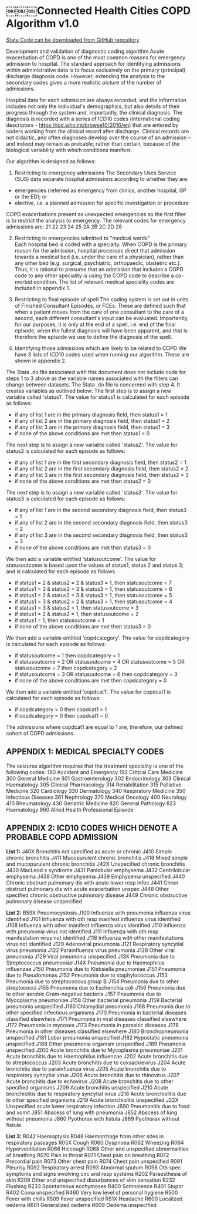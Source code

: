# ￼￼￼Connected Health Cities COPD Algorithm v1.0

[Stata Code can be downloaded from GitHub repository](https://github.com/connectedhealthcities/chc-nwc/blob/master/stata/chc-copd-algorithm-v1.do)

Development and validation of diagnostic coding algorithm
Acute exacerbation of COPD is one of the most common reasons for emergency admission to hospital. The standard approach for identifying admissions within administrative data is to focus exclusively on the primary (principal) discharge diagnosis code. However, extending the analysis to the secondary codes gives a more realistic picture of the number of admissions. 

Hospital data for each admission are always recorded, and the information includes not only the individual's demographics, but also details of their progress through the system and, importantly, the clinical diagnosis. The diagnosis is recorded with a series of ICD10 codes (international coding descriptors - https://icd.who.int/browse10/2016/en) that are entered by coders working from the clinical record after discharge. Clinical records are not didactic, and often diagnoses develop over the course of an admission – and indeed may remain as probable, rather than certain, because of the biological variability with which conditions manifest. 

Our algorithm is designed as follows:

1. Restricting to emergency admissions
The Secondary Uses Service (SUS) data separate hospital admissions according to whether they are: 
*    emergencies (referred as emergency from clinics, another hospital, GP or the ED); or 
*    elective, i.e. a planned admission for specific investigation or procedure 

COPD exacerbations present as unexpected emergencies so the first filter is to restrict the analysis to emergency.  The relevant codes for emergency admissions are:
21
22
23
24
25
2A
2B
2C
2D
28

2. Restricting to emergencies admitted to "medical wards"  
Each hospital bed is coded with a specialty. When COPD is the primary reason for the admission, hospital processes direct that admission towards a medical bed (i.e. under the care of a physician), rather than any other bed (e.g. surgical, psychiatric, orthopaedic, obstetric etc.). Thus, it is rational to presume that an admission that includes a COPD code to any other speciality is using the COPD code to describe a co-morbid condition. The list of relevant medical speciality codes are included in appendix 1.


3. Restricting to final episode of spell 
The coding system is set out in units of Finished Consultant Episodes, or FCEs. These are defined such that when a patient moves from the care of one consultant to the care of a second, each different consultant's input can be evaluated. Importantly, for our purposes, it is only at the end of a spell, i.e. end of the final episode, when the fullest diagnosis will have been apparent, and that is therefore the episode we use to define the diagnosis of the spell.

4. Identifying those admissions which are likely to be related to COPD
We have 3 lists of ICD10 codes used when running our algorithm. These are shown in appendix 2. 

The Stata .do file associated with this document does not include code for steps 1 to 3 above as the variable names associated with the filters can change between datasets. The Stata .do file is concerned with step 4. It creates variables as outlined below:
The first step is to assign a new variable called 'status1'. The value for status1 is calculated for each episode as follows:
*    if any of list 1 are in the primary diagnosis field, then status1 = 1
*    if any of list 2 are in the primary diagnosis field, then status1 = 2
*    if any of list 3 are in the primary diagnosis field, then status1 = 3
*    if none of the above conditions are met then status1 = 0

The next step is to assign a new variable called 'status2'. The value for status2 is calculated for each episode as follows:
*    if any of list 1 are in the first secondary diagnosis field, then status2 = 1
*    if any of list 2 are in the first secondary diagnosis field, then status2 = 2
*    if any of list 3 are in the first secondary diagnosis field, then status2 = 3
*    if none of the above conditions are met then status2 = 0

The next step is to assign a new variable called 'status3'. The value for status3 is calculated for each episode as follows:
*    if any of list 1 are in the second secondary diagnosis field, then status3 = 1
*    if any of list 2 are in the second secondary diagnosis field, then status3 = 2
*    if any of list 3 are in the second secondary diagnosis field, then status3 = 3
*    if none of the above conditions are met then status3 = 0

We then add a variable entitled 'statusoutcome'. The value for statusoutcome is based upon the values of status1, status 2 and status 3; and is calculated for each episode as follows

*    if status1 = 2 & status2 = 2 & status3 = 1, then statusoutcome = 7
*    if status1 = 3 & status2 = 3 & status3 = 1, then statusoutcome = 6
*    if status1 = 2 & status2 = 3 & status3 = 1, then statusoutcome = 5
*    if status1 = 3 & status2 = 2 & status3 = 1, then statusoutcome = 4
*    if status1 = 3 & status2 = 1, then statusoutcome = 3
*    if status1 = 2 & status2 = 1, then statusoutcome = 2
*    if status1 = 1, then statusoutcome = 1
*    if none of the above conditions are met then status3 = 0

We then add a variable entitled 'copdcategory'. The value for copdcategory is calculated for each episode as follows:

*    if statusoutcome = 1 then copdcategory = 1
*    if statusoutcome = 2 OR  statusoutcome = 4 OR statusoutcome = 5 OR statusoutcome = 7 then copdcategory = 2
*    if statusoutcome = 3 OR  statusoutcome = 6 then copdcategory = 3
*    if none of the above conditions are met then copdcategory = 0

We then add a variable entitled 'copdcat1'. The value for copdcat1 is calculated for each episode as follows:

*    if copdcategory > 0 then copdcat1 = 1
*    if copdcategory = 0 then copdcat1 = 0

The admissions where copdcat1 are equal to 1 are, therefore, our defined cohort of COPD admissions. 

## APPENDIX 1: MEDICAL SPECIALTY CODES

The seizures algorithm requires that the treatment speciality is one of the following codes:
180 Accident and Emergency
192 Critical Care Medicine
300 General Medicine
301 Gastroenterology
302 Endocrinology
303 Clinical Haematology
305 Clinical Pharmacology
314 Rehabilitation
315 Palliative Medicine
320 Cardiology
330 Dermatology
340 Respiratory Medicine
350 Infectious Diseases
361 Nephrology
370 Medical Oncology
400 Neurology
410 Rheumatology
430 Geriatric Medicine
820 General Pathology
823 Haematology
960 Allied Health Professional Episode
 
## APPENDIX 2: ICD10 CODES WHICH DENOTE A PROBABLE COPD ADMISSION

**List 1:**
J40X    Bronchitis not specified as acute or chronic
J410    Simple chronic bronchitis
J411    Mucopurulent chronic bronchitis
J418    Mixed simple and mucopurulent chronic bronchitis
J42X    Unspecified chronic bronchitis
J430    MacLeod s syndrome
J431    Panlobular emphysema
J432    Centrilobular emphysema
J438    Other emphysema
J439    Emphysema unspecified
J440    Chronic obstruct pulmonary dis with acute lower resp infec
J441    Chron obstruct pulmonary dis wth acute exacerbation unspec
J448    Other specified chronic obstructive pulmonary disease
J449    Chronic obstructive pulmonary disease unspecified

**List 2:**
B59X    Pneumocystosis
J100    Influenza with pneumonia influenza virus identified
J101    Influenza with oth resp manifest influenza virus identified
J108    Influenza with other manifest influenza virus identified
J110    Influenza with pneumonia virus not identified
J111    Influenza with oth resp manifestation virus not identified
J118    Influenza with other manifestations virus not identified
J120    Adenoviral pneumonia
J121    Respiratory syncytial virus pneumonia
J122    Parainfluenza virus pneumonia
J128    Other viral pneumonia
J129    Viral pneumonia unspecified
J13X    Pneumonia due to Streptococcus pneumoniae
J14X    Pneumonia due to Haemophilus influenzae
J150    Pneumonia due to Klebsiella pneumoniae
J151    Pneumonia due to Pseudomonas
J152    Pneumonia due to staphylococcus
J153    Pneumonia due to streptococcus group B
J154    Pneumonia due to other streptococci
J155    Pneumonia due to Escherichia coli
J156    Pneumonia due to other aerobic Gram-negative bacteria
J157    Pneumonia due to Mycoplasma pneumoniae
J158    Other bacterial pneumonia
J159    Bacterial pneumonia unspecified
J160    Chlamydial pneumonia
J168    Pneumonia due to other specified infectious organisms
J170    Pneumonia in bacterial diseases classified elsewhere
J171    Pneumonia in viral diseases classified elsewhere
J172    Pneumonia in mycoses
J173    Pneumonia in parasitic diseases
J178    Pneumonia in other diseases classified elsewhere
J180    Bronchopneumonia unspecified
J181    Lobar pneumonia unspecified
J182    Hypostatic pneumonia unspecified
J188    Other pneumonia organism unspecified
J189    Pneumonia unspecified
J200    Acute bronchitis due to Mycoplasma pneumoniae
J201    Acute bronchitis due to Haemophilus influenzae
J202    Acute bronchitis due to streptococcus
J203    Acute bronchitis due to coxsackievirus
J204    Acute bronchitis due to parainfluenza virus
J205    Acute bronchitis due to respiratory syncytial virus
J206    Acute bronchitis due to rhinovirus
J207    Acute bronchitis due to echovirus
J208    Acute bronchitis due to other specified organisms
J209    Acute bronchitis unspecified
J210    Acute bronchiolitis due to respiratory syncytial virus
J218    Acute bronchiolitis due to other specified organisms
J219    Acute bronchiolitis unspecified
J22X    Unspecified acute lower respiratory infection
J690    Pneumonitis due to food and vomit
J851    Abscess of lung with pneumonia
J852    Abscess of lung without pneumonia
J860    Pyothorax with fistula
J869    Pyothorax without fistula

**List 3:**
R042    Haemoptysis
R048    Haemorrhage from other sites in respiratory passages
R05X    Cough
R060    Dyspnoea
R062    Wheezing
R064    Hyperventilation
R066    Hiccough
R068    Other and unspecified abnormalities of breathing
R070    Pain in throat
R071    Chest pain on breathing
R072    Precordial pain
R073    Other chest pain
R074    Chest pain unspecified
R091    Pleurisy
R092    Respiratory arrest
R093    Abnormal sputum
R098    Oth spec symptoms and signs involving circ and resp systems
R202    Paraesthesia of skin
R208    Other and unspecified disturbances of skin sensation
R232    Flushing
R233    Spontaneous ecchymoses
R400    Somnolence
R401    Stupor
R402    Coma unspecified
R460    Very low level of personal hygiene
R500    Fever with chills
R509    Fever unspecified
R51X    Headache
R600    Localized oedema
R601    Generalized oedema
R609    Oedema unspecified
